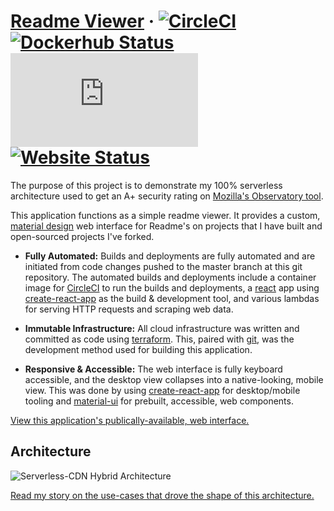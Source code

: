 # [Readme Viewer](https://readme-viewer.csarko.sh) &middot; [![CircleCI](https://img.shields.io/circleci/build/github/csarkosh/readme-viewer.svg?label=app%20build)](https://circleci.com/gh/csarkosh/readme-viewer) [![Dockerhub Status](https://img.shields.io/docker/cloud/build/csarko/node_terraform_awscli?label=ci%20image%20build)](https://hub.docker.com/r/csarko/node_terraform_awscli/builds) [![Mozilla Observability](https://img.shields.io/mozilla-observatory/grade/readme-viewer.csarko.sh?label=mozilla%20observatory&publish)](https://observatory.mozilla.org/analyze/readme-viewer.csarko.sh) [![Website Status](https://img.shields.io/website/https/readme-viewer.csarko.sh.svg)](https://readme-viewer.csarko.sh)

The purpose of this project is to demonstrate my 100% serverless architecture used to get an A+ security 
rating on [Mozilla's Observatory tool](https://observatory.mozilla.org/analyze/csarko.sh).

This application functions as a simple readme viewer. It provides a custom, [material design](https://material.io/) web interface for Readme's on 
projects that I have built and open-sourced projects I've forked. 

* **Fully Automated:** Builds and deployments are fully automated and are initiated from code changes pushed to the master branch at this git repository. The automated builds and deployments include a container image for [CircleCI](https://circleci.com/) to run the builds and deployments, a [react](https://reactjs.org/) app using [create-react-app](https://facebook.github.io/create-react-app/) as the build & development tool, and various lambdas for serving HTTP requests and scraping web data.

* **Immutable Infrastructure:** All cloud infrastructure was written and committed as code using [terraform](https://www.terraform.io/). This, paired with [git](https://git-scm.com/), was the development method used for building this application.

* **Responsive & Accessible:** The web interface is fully keyboard accessible, and the desktop view collapses into a native-looking, mobile view. This was done by using [create-react-app](https://facebook.github.io/create-react-app/) for desktop/mobile tooling and [material-ui](https://material-ui.com/) for prebuilt, accessible, web components.


[View this application's publically-available, web interface.](https://readme-viewer.csarko.sh)

## Architecture
![Serverless-CDN Hybrid Architecture](https://readme-viewer.csarko.sh/docs/cdn-serverless.svg) 


[Read my story on the use-cases that drove the shape of this architecture.](https://medium.com/@csarkosh/my-experience-getting-an-a-from-mozillas-observatory-tool-on-aws-f0abf12811a1)

